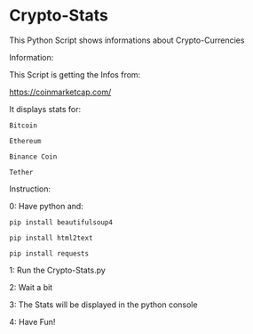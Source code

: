 # Crypto-Stats
This Python Script shows informations about Crypto-Currencies

Information:

This Script is getting the Infos from: 

https://coinmarketcap.com/

It displays stats for:
    
    Bitcoin
    
    Ethereum
    
    Binance Coin
    
    Tether

Instruction:

0:  Have python and:

    pip install beautifulsoup4
    
    pip install html2text
    
    pip install requests

1:  Run the Crypto-Stats.py

2:  Wait a bit

3:  The Stats will be displayed in the python console

4:  Have Fun!
